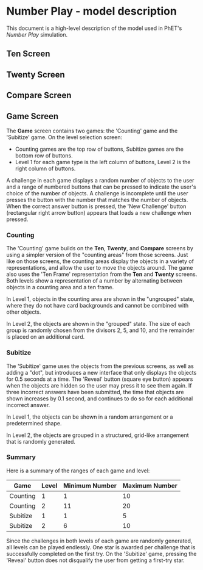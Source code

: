 # Number Play - model description

This document is a high-level description of the model used in PhET's _Number Play_ simulation.

## Ten Screen

## Twenty Screen

## Compare Screen

## Game Screen

The **Game** screen contains two games: the 'Counting' game and the 'Subitize' game. On the level selection screen:

* Counting games are the top row of buttons, Subitize games are the bottom row of buttons.
* Level 1 for each game type is the left column of buttons, Level 2 is the right column of buttons.

A challenge in each game displays a random number of objects to the user and a range of numbered buttons that can be
pressed to indicate
the user's choice of the number of objects. A challenge is incomplete until the user presses the button with
the number that matches the number of objects. When the correct answer button is pressed, the 'New Challenge' button
(rectangular right arrow button) appears that loads a new challenge when pressed.

### Counting

The 'Counting' game builds on the **Ten**, **Twenty**, and **Compare** screens by using a simpler version of the
"counting areas" from those screens. Just like on those screens, the counting areas display the objects in a variety of
representations, and allow the user to move the objects around. The game also uses the 'Ten Frame' representation from
the **Ten** and **Twenty** screens. Both levels show a representation of a number by alternating between objects in a
counting area and a ten frame.

In Level 1, objects in the counting area are shown in the "ungrouped" state, where they do not
have card backgrounds and cannot be combined with other objects.

In Level 2, the objects are shown in the "grouped" state. The size of each group is randomly chosen from the divisors
2, 5, and 10, and the remainder is placed on an additional card.

### Subitize

The 'Subitize' game uses the objects from the previous screens, as well as adding a "dot", but introduces a new
interface that only displays the objects for 0.5 seconds at a time. The 'Reveal' button (square eye button)
appears when the objects are hidden so the user may press it to see them again. If three incorrect answers have been
submitted, the time that objects are shown increases by 0.1 second, and continues to do so for each additional incorrect
answer.

In Level 1, the objects can be shown in a random arrangement or a predetermined shape.

In Level 2, the objects are grouped in a structured, grid-like arrangement that is randomly generated.

### Summary

Here is a summary of the ranges of each game and level:

 Game     | Level | Minimum Number | Maximum Number |
----------|-------|----------------|----------------|
 Counting | 1     | 1              | 10             |
 Counting | 2     | 11             | 20             |
 Subitize | 1     | 1              | 5              |
 Subitize | 2     | 6              | 10             |

Since the challenges in both levels of each game are randomly generated, all levels can be played endlessly.
One star is awarded per challenge that is successfully completed on the first try. On the 'Subitize' game,
pressing the 'Reveal' button does not disqualify the user from getting a first-try star.


